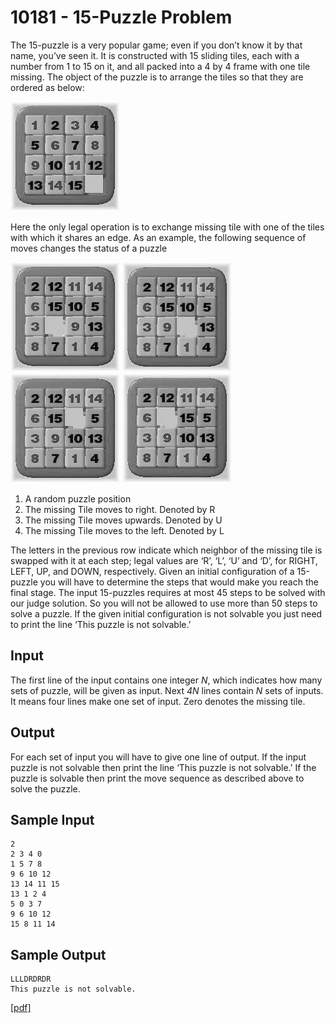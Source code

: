 # 10181 - 15-Puzzle Problem

The 15-puzzle is a very popular game; even if you don’t know it by that name, you’ve seen it. It is
constructed with 15 sliding tiles, each with a number from 1 to 15 on it, and all packed into a 4 by 4
frame with one tile missing. The object of the puzzle is to arrange the tiles so that they are ordered as
below:

![Ordered puzzle](docs/ordered.png)

Here the only legal operation is to exchange missing tile with one of the tiles with which it shares
an edge. As an example, the following sequence of moves changes the status of a puzzle


![step1](docs/step1.png) ![step2](docs/step2.png) ![step3](docs/step3.png) ![step4](docs/step4.png)

1. A random puzzle position
2. The missing Tile moves to right. Denoted by R
3. The missing Tile moves upwards. Denoted by U
4. The missing Tile moves to the left. Denoted by L

The letters in the previous row indicate which neighbor of the missing tile is swapped with it at
each step; legal values are ‘R’, ‘L’, ‘U’ and ‘D’, for RIGHT, LEFT, UP, and DOWN, respectively.
Given an initial configuration of a 15-puzzle you will have to determine the steps that would make
you reach the final stage. The input 15-puzzles requires at most 45 steps to be solved with our judge
solution. So you will not be allowed to use more than 50 steps to solve a puzzle. If the given initial
configuration is not solvable you just need to print the line ‘This puzzle is not solvable.’


## Input

The first line of the input contains one integer *N*, which indicates how many sets of puzzle, will be
given as input. Next *4N* lines contain *N* sets of inputs. It means four lines make one set of input. Zero
denotes the missing tile.


## Output

For each set of input you will have to give one line of output. If the input puzzle is not solvable then
print the line ‘This puzzle is not solvable.’ If the puzzle is solvable then print the move sequence
as described above to solve the puzzle.


## Sample Input

```
2
2 3 4 0
1 5 7 8
9 6 10 12
13 14 11 15
13 1 2 4
5 0 3 7
9 6 10 12
15 8 11 14
```

## Sample Output

```
LLLDRDRDR
This puzzle is not solvable.
```

[\[pdf\]](https://uva.onlinejudge.org/external/101/10181.pdf)

